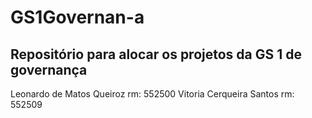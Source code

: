 # GS1Governan-a
## Repositório para alocar os projetos da GS 1 de governança

Leonardo de Matos Queiroz rm: 552500
Vitoria Cerqueira Santos rm: 552509
